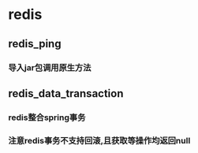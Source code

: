 # redis
## redis_ping
### 导入jar包调用原生方法
## redis_data_transaction
### redis整合spring事务
### 注意redis事务不支持回滚,且获取等操作均返回null